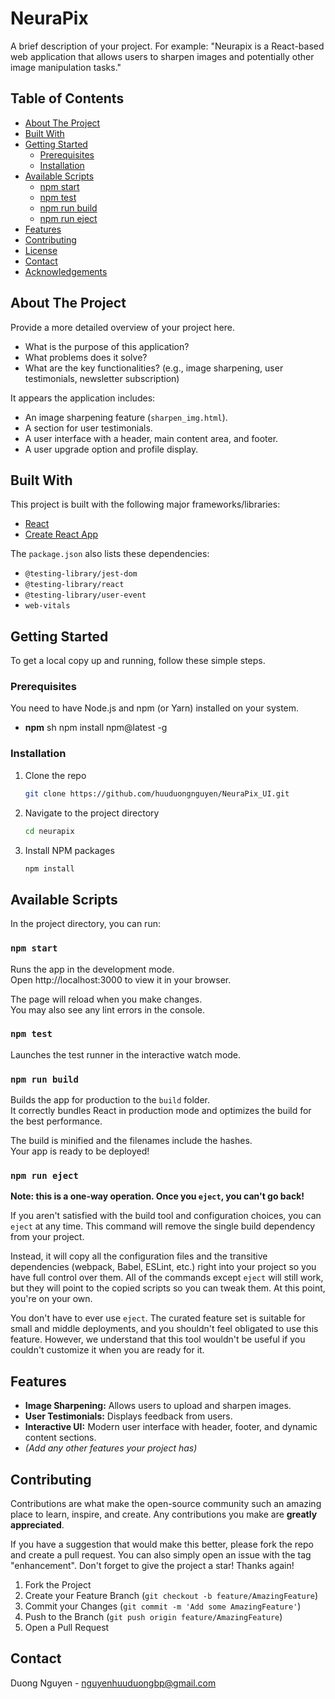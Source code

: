# NeuraPix

A brief description of your project. For example: "Neurapix is a React-based web application that allows users to sharpen images and potentially other image manipulation tasks."

## Table of Contents

* [About The Project](#about-the-project)
* [Built With](#built-with)
* [Getting Started](#getting-started)
  * [Prerequisites](#prerequisites)
  * [Installation](#installation)
* [Available Scripts](#available-scripts)
  * [npm start](#npm-start)
  * [npm test](#npm-test)
  * [npm run build](#npm-run-build)
  * [npm run eject](#npm-run-eject)
* [Features](#features)
* [Contributing](#contributing)
* [License](#license)
* [Contact](#contact)
* [Acknowledgements](#acknowledgements)

## About The Project

Provide a more detailed overview of your project here.
* What is the purpose of this application?
* What problems does it solve?
* What are the key functionalities? (e.g., image sharpening, user testimonials, newsletter subscription)

It appears the application includes:
* An image sharpening feature (`sharpen_img.html`).
* A section for user testimonials.
* A user interface with a header, main content area, and footer.
* A user upgrade option and profile display.

## Built With

This project is built with the following major frameworks/libraries:

* [React](https://reactjs.org/)
* [Create React App](https://create-react-app.dev/)

The `package.json` also lists these dependencies:
* `@testing-library/jest-dom`
* `@testing-library/react`
* `@testing-library/user-event`
* `web-vitals`

## Getting Started

To get a local copy up and running, follow these simple steps.

### Prerequisites

You need to have Node.js and npm (or Yarn) installed on your system.
* **npm**
  sh
  npm install npm@latest -g

### Installation

1.  Clone the repo
    ```sh
    git clone https://github.com/huuduongnguyen/NeuraPix_UI.git
    ```
2.  Navigate to the project directory
    ```sh
    cd neurapix
    ```
3.  Install NPM packages
    ```sh
    npm install
    ```

## Available Scripts

In the project directory, you can run:

### `npm start`

Runs the app in the development mode.  
Open http://localhost:3000 to view it in your browser.

The page will reload when you make changes.  
You may also see any lint errors in the console.

### `npm test`

Launches the test runner in the interactive watch mode.  

### `npm run build`

Builds the app for production to the `build` folder.  
It correctly bundles React in production mode and optimizes the build for the best performance.

The build is minified and the filenames include the hashes.  
Your app is ready to be deployed\!


### `npm run eject`

**Note: this is a one-way operation. Once you `eject`, you can't go back\!**

If you aren't satisfied with the build tool and configuration choices, you can `eject` at any time. This command will remove the single build dependency from your project.

Instead, it will copy all the configuration files and the transitive dependencies (webpack, Babel, ESLint, etc.) right into your project so you have full control over them. All of the commands except `eject` will still work, but they will point to the copied scripts so you can tweak them. At this point, you're on your own.

You don't have to ever use `eject`. The curated feature set is suitable for small and middle deployments, and you shouldn't feel obligated to use this feature. However, we understand that this tool wouldn't be useful if you couldn't customize it when you are ready for it.

## Features

  * **Image Sharpening:** Allows users to upload and sharpen images.
  * **User Testimonials:** Displays feedback from users.
  * **Interactive UI:** Modern user interface with header, footer, and dynamic content sections.
  * *(Add any other features your project has)*


## Contributing

Contributions are what make the open-source community such an amazing place to learn, inspire, and create. Any contributions you make are **greatly appreciated**.

If you have a suggestion that would make this better, please fork the repo and create a pull request. You can also simply open an issue with the tag "enhancement".
Don't forget to give the project a star\! Thanks again\!

1.  Fork the Project
2.  Create your Feature Branch (`git checkout -b feature/AmazingFeature`)
3.  Commit your Changes (`git commit -m 'Add some AmazingFeature'`)
4.  Push to the Branch (`git push origin feature/AmazingFeature`)
5.  Open a Pull Request


## Contact

Duong Nguyen - nguyenhuuduongbp@gmail.com

